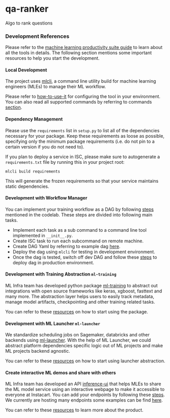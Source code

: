 # qa-ranker

Algo to rank questions

### Development References

Please refer to the [machine learning productivity suite guide](https://instacart.atlassian.net/wiki/spaces/ALGO/pages/2753003841/Ultimate+Guide+to+ML+Productivity+Suite) to learn about all the tools in details. The following section mentions some important resources to help you start the development.

#### Local Development

The project uses [mlcli](https://github.com/instacart/carrot/tree/master/algorithms/mlcli#overview), a command line utility build for machine learning engineers (MLEs) to manage their ML workflow.

Please refer to [how-to-use-it](https://github.com/instacart/carrot/tree/master/algorithms/mlcli#how-to-use-it) for configuring the tool in your environment. You can also read all supported commands by referring to commands [section](https://github.com/instacart/carrot/tree/master/algorithms/mlcli#mlcli-commands).

#### Dependency Management

Please use the `requirements` list in `setup.py` to list all of the dependencies 
necessary for your package. Keep these requirements as loose as possible, 
specifying only the minimum package requirements (i.e. do not pin to a certain 
version if you do not need to).

If you plan to deploy a service in ISC, please make sure to autogenerate a 
`requirements.txt` file by running this in your project root:
```commandline
mlcli build requirements
```
This will generate the frozen requirements so that your service maintains static
dependencies.

#### Development with Workflow Manager

You can implement your training workflow as a DAG by following [steps](https://github.com/instacart/carrot/tree/master/algorithms/examples/ml-workflow-template-examples/sagemaker_tensorflow_example_using_custom_container#bonus-step) mentioned in the codelab. These steps are divided into following main tasks.

- Implement each task as a sub command to a command line tool implemented in `__init__.py`.
- Create ISC task to run each subcommand on remote machine.
- Create DAG Yaml by referring to example dag [here](https://github.com/instacart/carrot/blob/master/algorithms/aws-mwaa/dags-yaml/dag_example_yaml_isc_task_run.yaml).
- Deploy the dag using `mlcli` for testing in development environment.
- Once the dag is tested, switch off dev DAG and follow these [steps](https://github.com/instacart/carrot/tree/master/algorithms/aws-mwaa#how-to-create-new-dags) to deploy dag in production environment.

#### Development with Training Abstraction `ml-training`

ML Infra team has developed python package [ml-training](https://github.com/instacart/carrot/tree/master/algorithms/ml-training) to abstract out integrations with open source frameworks like keras, xgboost, fasttext and many more. The abstraction layer helps users to easily track metadata, manage model artifacts, checkpointing and other training related tasks.

You can refer to these [resources](https://instacart.atlassian.net/wiki/spaces/ALGO/pages/3173941351/ML+Training+Abstraction) on how to start using the package.

#### Development with ML Launcher `ml-launcher`

We standardize scheduling jobs on Sagemaker, databricks and other backends using [ml-launcher](https://github.com/instacart/carrot/tree/master/algorithms/ml-launcher). With the help of ML Launcher, we could abstract platform dependencies specific logic out of ML projects and make ML projects backend agnostic.

You can refer to these [resources](https://instacart.atlassian.net/wiki/spaces/ALGO/pages/3198682151/ML+Launcher) on how to start using launcher abstraction.

#### Create interactive ML demos and share with others

ML Infra team has developed an API [inference-ui](https://github.com/instacart/carrot/tree/master/algorithms/inference-ui) that helps MLEs to share the ML model service using an interactive webpage to make it accessible to everyone at Instacart. You can add your endpoints by following these [steps](https://github.com/instacart/carrot/tree/master/algorithms/inference-ui#add-new-end-points-to-the-ui). We currently are hosting many endpoints some examples can be find [here](https://instacart.atlassian.net/wiki/spaces/ALGO/pages/2752939289/ML+Demos).

You can refer to these [resources](https://instacart.atlassian.net/wiki/spaces/ALGO/pages/2964129044/About+Inference+UI) to learn more about the product.